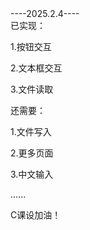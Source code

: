 <div align="left">----2025.2.4----</div>

<div align="left">已实现：</div>

1.按钮交互

2.文本框交互

3.文件读取

<div align="left">还需要：</div>

1.文件写入

2.更多页面

3.中文输入

......

C课设加油！
